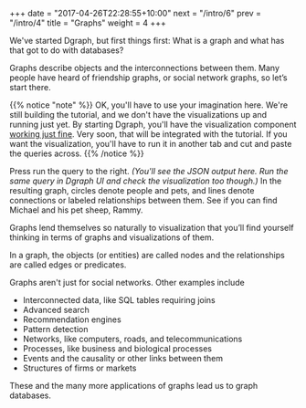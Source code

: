 +++
date = "2017-04-26T22:28:55+10:00"
next = "/intro/6"
prev = "/intro/4"
title = "Graphs"
weight = 4
+++

We've started Dgraph, but first things first: What is a graph and what has that got to do with databases?

Graphs describe objects and the interconnections between them. Many people have heard of friendship graphs, or social network graphs, so let’s start there.

{{% notice "note" %}}
OK, you'll have to use your imagination here.  We're still building the tutorial, and we don't have the visualizations up and running just yet.  By starting Dgraph, you'll have the visualization component
[working just fine](http://localhost:8081).  Very soon, that will be integrated with the tutorial.  If you want the visualization, you'll have to run it in another tab and cut and paste the queries across.
{{% /notice %}}


Press run the query to the right. *(You'll see the JSON output
here. Run the same query in Dgraph UI and check the visualization too though.)* In the resulting graph, circles denote people and pets, and lines denote connections or labeled relationships between them.  See if you can find Michael and his pet sheep, Rammy.

<!---The graph could be represented as a picture, written down as text or stored in a graph database. -->
Graphs lend themselves so naturally to visualization that you’ll find yourself thinking in terms of graphs and visualizations of them.

In a graph, the objects (or entities) are called nodes and the relationships are called edges or predicates.

Graphs aren't just for social networks.  Other examples include

* Interconnected data, like SQL tables requiring joins
* Advanced search
* Recommendation engines
* Pattern detection
* Networks, like computers, roads, and telecommunications
* Processes, like business and biological processes
* Events and the causality or other links between them
* Structures of firms or markets

These and the many more applications of graphs lead us to graph databases.
